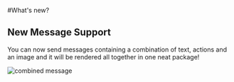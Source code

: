 #What's new?

## New Message Support
You can now send messages containing a combination of text, actions and an image and it will be rendered all together in one neat package!

![combined message](https://cloud.githubusercontent.com/assets/12450961/21269915/9b2c44ac-c382-11e6-99f6-35d346820ead.png)
